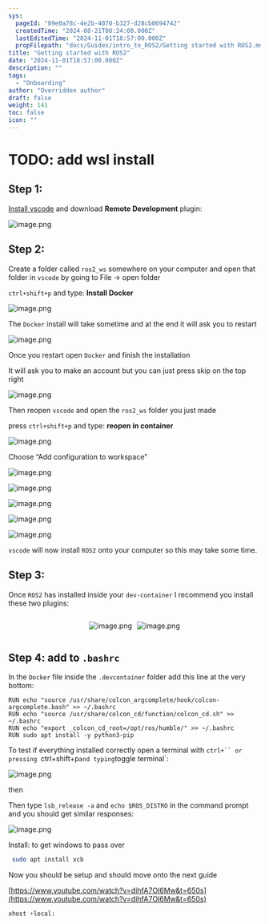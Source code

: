 ```yaml
---
sys:
  pageId: "89e0a78c-4e2b-4070-b327-d28cb0694742"
  createdTime: "2024-08-21T00:24:00.000Z"
  lastEditedTime: "2024-11-01T18:57:00.000Z"
  propFilepath: "docs/Guides/intro_to_ROS2/Getting started with ROS2.md"
title: "Getting started with ROS2"
date: "2024-11-01T18:57:00.000Z"
description: ""
tags:
  - "Onboarding"
author: "Overridden author"
draft: false
weight: 141
toc: false
icon: ""
---
```


# TODO: add wsl install

## Step 1:

[Install vscode](https://code.visualstudio.com/download) and download **Remote Development** plugin:

![image.png](https://prod-files-secure.s3.us-west-2.amazonaws.com/d518164a-d88e-44d1-a4ee-3adb3bd8bce0/efb52993-1881-4a40-b95e-6f020334f022/image.png?X-Amz-Algorithm=AWS4-HMAC-SHA256&X-Amz-Content-Sha256=UNSIGNED-PAYLOAD&X-Amz-Credential=ASIAZI2LB466Q7EMWKMH%2F20250321%2Fus-west-2%2Fs3%2Faws4_request&X-Amz-Date=20250321T100843Z&X-Amz-Expires=3600&X-Amz-Security-Token=IQoJb3JpZ2luX2VjEEkaCXVzLXdlc3QtMiJHMEUCIQDDDPeI35Zm49QgMMD1BrE2pxlRdgQFVF24%2FyiwR4JjDAIgZbSRWSXbp1ydUvWG7sImKXfEIrJGZYqRRGSJ9gEIC6gqiAQIov%2F%2F%2F%2F%2F%2F%2F%2F%2F%2FARAAGgw2Mzc0MjMxODM4MDUiDNqmX3F%2FdjSWvSO1QCrcA5e%2BpelovrXZgrw7tJr8BmSGX4W4n%2F%2FTmxukCMsE2FSbRjawslbpag6VmhX80ilL2y1xvVpYmLs%2F4NKsnfmsRfsHuDxsVjr%2B3%2B7NrkYWqthNg8%2BsvDQQdtwZxCXh7denrg2%2BUU2avBH3R%2F3zcBRemEvFBJm%2BVhepuOc%2FdLwWzJ%2F9cps%2BHwIM8M76eLRQgIEOIRagaUibl0WstP9GhKhOlQVfhmjGxkAl8VxqeMMbKQUczIkRjdoq3dYfbdWxCd0YTRGFgLsFaxR5qv6ahhhmlbnBb%2Br6MxRJ6RkxGErEiX6NoDvdvVHFh8Yzypd5z%2BDu2pnw%2FVLUeuM7rgFEzvcNfDNmzBkRfqc8fsWSzpCMuXjhGV2dGlxiHDWOdc8BRx4tepHPymlRcToUNYojtz%2BY1kUL1yhxPLZPIrl%2BaKY3yjq7sXoBt%2BvSmu9cMUSHpkHKnsPJ3LtjUzWzBxIy8%2FPN0PlCFQ%2BosCTvhLJpLugb3yyaLvCePxO0GrGGgQA3rhLDYdwNC9xphW9X2gTzXcYYkiPeNyNkO8LebATwyPMDgC%2F6WGbUi5QtrVMwtJJe4%2Bo90bHnq6TTOBPdVMmVJEzk6NCYSuj8d9sMWaQ9PbmhEIrzmUNRIVhcbpOD8eAaMO%2FY9L4GOqUBsM0dNUPIjbm9Jn%2BldC92OOdJWLunDOvBmmBAjvYXm3aACfVJCU5VYJbwggdf5zN051vxohW3hF55IPJ%2BYnxNaHuciOTSrHBCu7b1t1Cochaj7%2FXalj7Hk8V2TK3VGoVI6ZPhwyenES7vQgNKVnpHInmC947ycN5RvLITha4stJ6eccfbQYmBxM47bnyeQ59Eej%2BpJczQJMS8waxMn8LKADImPDlm&X-Amz-Signature=b1efb9416e538eb2a18d070ce6922f5ef6dd2f5b0a3e5182c12c20a8af8aee3a&X-Amz-SignedHeaders=host&x-id=GetObject)

## Step 2:

Create a folder called `ros2_ws` somewhere on your computer and open that folder in `vscode` by going to File → open folder 

`ctrl+shift+p` and type: **Install Docker**

![image.png](https://prod-files-secure.s3.us-west-2.amazonaws.com/d518164a-d88e-44d1-a4ee-3adb3bd8bce0/2269dc0e-1cd5-47ff-bceb-c04ad9b2eab0/image.png?X-Amz-Algorithm=AWS4-HMAC-SHA256&X-Amz-Content-Sha256=UNSIGNED-PAYLOAD&X-Amz-Credential=ASIAZI2LB466Q7EMWKMH%2F20250321%2Fus-west-2%2Fs3%2Faws4_request&X-Amz-Date=20250321T100844Z&X-Amz-Expires=3600&X-Amz-Security-Token=IQoJb3JpZ2luX2VjEEkaCXVzLXdlc3QtMiJHMEUCIQDDDPeI35Zm49QgMMD1BrE2pxlRdgQFVF24%2FyiwR4JjDAIgZbSRWSXbp1ydUvWG7sImKXfEIrJGZYqRRGSJ9gEIC6gqiAQIov%2F%2F%2F%2F%2F%2F%2F%2F%2F%2FARAAGgw2Mzc0MjMxODM4MDUiDNqmX3F%2FdjSWvSO1QCrcA5e%2BpelovrXZgrw7tJr8BmSGX4W4n%2F%2FTmxukCMsE2FSbRjawslbpag6VmhX80ilL2y1xvVpYmLs%2F4NKsnfmsRfsHuDxsVjr%2B3%2B7NrkYWqthNg8%2BsvDQQdtwZxCXh7denrg2%2BUU2avBH3R%2F3zcBRemEvFBJm%2BVhepuOc%2FdLwWzJ%2F9cps%2BHwIM8M76eLRQgIEOIRagaUibl0WstP9GhKhOlQVfhmjGxkAl8VxqeMMbKQUczIkRjdoq3dYfbdWxCd0YTRGFgLsFaxR5qv6ahhhmlbnBb%2Br6MxRJ6RkxGErEiX6NoDvdvVHFh8Yzypd5z%2BDu2pnw%2FVLUeuM7rgFEzvcNfDNmzBkRfqc8fsWSzpCMuXjhGV2dGlxiHDWOdc8BRx4tepHPymlRcToUNYojtz%2BY1kUL1yhxPLZPIrl%2BaKY3yjq7sXoBt%2BvSmu9cMUSHpkHKnsPJ3LtjUzWzBxIy8%2FPN0PlCFQ%2BosCTvhLJpLugb3yyaLvCePxO0GrGGgQA3rhLDYdwNC9xphW9X2gTzXcYYkiPeNyNkO8LebATwyPMDgC%2F6WGbUi5QtrVMwtJJe4%2Bo90bHnq6TTOBPdVMmVJEzk6NCYSuj8d9sMWaQ9PbmhEIrzmUNRIVhcbpOD8eAaMO%2FY9L4GOqUBsM0dNUPIjbm9Jn%2BldC92OOdJWLunDOvBmmBAjvYXm3aACfVJCU5VYJbwggdf5zN051vxohW3hF55IPJ%2BYnxNaHuciOTSrHBCu7b1t1Cochaj7%2FXalj7Hk8V2TK3VGoVI6ZPhwyenES7vQgNKVnpHInmC947ycN5RvLITha4stJ6eccfbQYmBxM47bnyeQ59Eej%2BpJczQJMS8waxMn8LKADImPDlm&X-Amz-Signature=c224f2592bc5a18db132b1e008fa01a036f8bca510428f994c749cc8c9d9f23e&X-Amz-SignedHeaders=host&x-id=GetObject)

The `Docker` install will take sometime and at the end it will ask you to restart

![image.png](https://prod-files-secure.s3.us-west-2.amazonaws.com/d518164a-d88e-44d1-a4ee-3adb3bd8bce0/ed233f78-be33-4b1f-b89c-9c346c0e961e/image.png?X-Amz-Algorithm=AWS4-HMAC-SHA256&X-Amz-Content-Sha256=UNSIGNED-PAYLOAD&X-Amz-Credential=ASIAZI2LB466Q7EMWKMH%2F20250321%2Fus-west-2%2Fs3%2Faws4_request&X-Amz-Date=20250321T100844Z&X-Amz-Expires=3600&X-Amz-Security-Token=IQoJb3JpZ2luX2VjEEkaCXVzLXdlc3QtMiJHMEUCIQDDDPeI35Zm49QgMMD1BrE2pxlRdgQFVF24%2FyiwR4JjDAIgZbSRWSXbp1ydUvWG7sImKXfEIrJGZYqRRGSJ9gEIC6gqiAQIov%2F%2F%2F%2F%2F%2F%2F%2F%2F%2FARAAGgw2Mzc0MjMxODM4MDUiDNqmX3F%2FdjSWvSO1QCrcA5e%2BpelovrXZgrw7tJr8BmSGX4W4n%2F%2FTmxukCMsE2FSbRjawslbpag6VmhX80ilL2y1xvVpYmLs%2F4NKsnfmsRfsHuDxsVjr%2B3%2B7NrkYWqthNg8%2BsvDQQdtwZxCXh7denrg2%2BUU2avBH3R%2F3zcBRemEvFBJm%2BVhepuOc%2FdLwWzJ%2F9cps%2BHwIM8M76eLRQgIEOIRagaUibl0WstP9GhKhOlQVfhmjGxkAl8VxqeMMbKQUczIkRjdoq3dYfbdWxCd0YTRGFgLsFaxR5qv6ahhhmlbnBb%2Br6MxRJ6RkxGErEiX6NoDvdvVHFh8Yzypd5z%2BDu2pnw%2FVLUeuM7rgFEzvcNfDNmzBkRfqc8fsWSzpCMuXjhGV2dGlxiHDWOdc8BRx4tepHPymlRcToUNYojtz%2BY1kUL1yhxPLZPIrl%2BaKY3yjq7sXoBt%2BvSmu9cMUSHpkHKnsPJ3LtjUzWzBxIy8%2FPN0PlCFQ%2BosCTvhLJpLugb3yyaLvCePxO0GrGGgQA3rhLDYdwNC9xphW9X2gTzXcYYkiPeNyNkO8LebATwyPMDgC%2F6WGbUi5QtrVMwtJJe4%2Bo90bHnq6TTOBPdVMmVJEzk6NCYSuj8d9sMWaQ9PbmhEIrzmUNRIVhcbpOD8eAaMO%2FY9L4GOqUBsM0dNUPIjbm9Jn%2BldC92OOdJWLunDOvBmmBAjvYXm3aACfVJCU5VYJbwggdf5zN051vxohW3hF55IPJ%2BYnxNaHuciOTSrHBCu7b1t1Cochaj7%2FXalj7Hk8V2TK3VGoVI6ZPhwyenES7vQgNKVnpHInmC947ycN5RvLITha4stJ6eccfbQYmBxM47bnyeQ59Eej%2BpJczQJMS8waxMn8LKADImPDlm&X-Amz-Signature=7635c6968ac272ee84e807916b874f6a3be640dfedda285b42ccbda97df5440c&X-Amz-SignedHeaders=host&x-id=GetObject)

Once you restart open `Docker` and finish the installation

It will ask you to make an account but you can just press skip on the top right

![image.png](https://prod-files-secure.s3.us-west-2.amazonaws.com/d518164a-d88e-44d1-a4ee-3adb3bd8bce0/21010ad9-1659-4fd9-9f59-9932a09b2a3d/image.png?X-Amz-Algorithm=AWS4-HMAC-SHA256&X-Amz-Content-Sha256=UNSIGNED-PAYLOAD&X-Amz-Credential=ASIAZI2LB466Q7EMWKMH%2F20250321%2Fus-west-2%2Fs3%2Faws4_request&X-Amz-Date=20250321T100844Z&X-Amz-Expires=3600&X-Amz-Security-Token=IQoJb3JpZ2luX2VjEEkaCXVzLXdlc3QtMiJHMEUCIQDDDPeI35Zm49QgMMD1BrE2pxlRdgQFVF24%2FyiwR4JjDAIgZbSRWSXbp1ydUvWG7sImKXfEIrJGZYqRRGSJ9gEIC6gqiAQIov%2F%2F%2F%2F%2F%2F%2F%2F%2F%2FARAAGgw2Mzc0MjMxODM4MDUiDNqmX3F%2FdjSWvSO1QCrcA5e%2BpelovrXZgrw7tJr8BmSGX4W4n%2F%2FTmxukCMsE2FSbRjawslbpag6VmhX80ilL2y1xvVpYmLs%2F4NKsnfmsRfsHuDxsVjr%2B3%2B7NrkYWqthNg8%2BsvDQQdtwZxCXh7denrg2%2BUU2avBH3R%2F3zcBRemEvFBJm%2BVhepuOc%2FdLwWzJ%2F9cps%2BHwIM8M76eLRQgIEOIRagaUibl0WstP9GhKhOlQVfhmjGxkAl8VxqeMMbKQUczIkRjdoq3dYfbdWxCd0YTRGFgLsFaxR5qv6ahhhmlbnBb%2Br6MxRJ6RkxGErEiX6NoDvdvVHFh8Yzypd5z%2BDu2pnw%2FVLUeuM7rgFEzvcNfDNmzBkRfqc8fsWSzpCMuXjhGV2dGlxiHDWOdc8BRx4tepHPymlRcToUNYojtz%2BY1kUL1yhxPLZPIrl%2BaKY3yjq7sXoBt%2BvSmu9cMUSHpkHKnsPJ3LtjUzWzBxIy8%2FPN0PlCFQ%2BosCTvhLJpLugb3yyaLvCePxO0GrGGgQA3rhLDYdwNC9xphW9X2gTzXcYYkiPeNyNkO8LebATwyPMDgC%2F6WGbUi5QtrVMwtJJe4%2Bo90bHnq6TTOBPdVMmVJEzk6NCYSuj8d9sMWaQ9PbmhEIrzmUNRIVhcbpOD8eAaMO%2FY9L4GOqUBsM0dNUPIjbm9Jn%2BldC92OOdJWLunDOvBmmBAjvYXm3aACfVJCU5VYJbwggdf5zN051vxohW3hF55IPJ%2BYnxNaHuciOTSrHBCu7b1t1Cochaj7%2FXalj7Hk8V2TK3VGoVI6ZPhwyenES7vQgNKVnpHInmC947ycN5RvLITha4stJ6eccfbQYmBxM47bnyeQ59Eej%2BpJczQJMS8waxMn8LKADImPDlm&X-Amz-Signature=ef8b1f1090253f7185522a8bb37fc1e76d796baf9ba79f62dedb869e3b0c3001&X-Amz-SignedHeaders=host&x-id=GetObject)

Then reopen `vscode` and open the `ros2_ws` folder you just made

press `ctrl+shift+p` and type: **reopen in container**

![image.png](https://prod-files-secure.s3.us-west-2.amazonaws.com/d518164a-d88e-44d1-a4ee-3adb3bd8bce0/4e93b8c2-41ad-488c-8095-c74205196118/image.png?X-Amz-Algorithm=AWS4-HMAC-SHA256&X-Amz-Content-Sha256=UNSIGNED-PAYLOAD&X-Amz-Credential=ASIAZI2LB466Q7EMWKMH%2F20250321%2Fus-west-2%2Fs3%2Faws4_request&X-Amz-Date=20250321T100844Z&X-Amz-Expires=3600&X-Amz-Security-Token=IQoJb3JpZ2luX2VjEEkaCXVzLXdlc3QtMiJHMEUCIQDDDPeI35Zm49QgMMD1BrE2pxlRdgQFVF24%2FyiwR4JjDAIgZbSRWSXbp1ydUvWG7sImKXfEIrJGZYqRRGSJ9gEIC6gqiAQIov%2F%2F%2F%2F%2F%2F%2F%2F%2F%2FARAAGgw2Mzc0MjMxODM4MDUiDNqmX3F%2FdjSWvSO1QCrcA5e%2BpelovrXZgrw7tJr8BmSGX4W4n%2F%2FTmxukCMsE2FSbRjawslbpag6VmhX80ilL2y1xvVpYmLs%2F4NKsnfmsRfsHuDxsVjr%2B3%2B7NrkYWqthNg8%2BsvDQQdtwZxCXh7denrg2%2BUU2avBH3R%2F3zcBRemEvFBJm%2BVhepuOc%2FdLwWzJ%2F9cps%2BHwIM8M76eLRQgIEOIRagaUibl0WstP9GhKhOlQVfhmjGxkAl8VxqeMMbKQUczIkRjdoq3dYfbdWxCd0YTRGFgLsFaxR5qv6ahhhmlbnBb%2Br6MxRJ6RkxGErEiX6NoDvdvVHFh8Yzypd5z%2BDu2pnw%2FVLUeuM7rgFEzvcNfDNmzBkRfqc8fsWSzpCMuXjhGV2dGlxiHDWOdc8BRx4tepHPymlRcToUNYojtz%2BY1kUL1yhxPLZPIrl%2BaKY3yjq7sXoBt%2BvSmu9cMUSHpkHKnsPJ3LtjUzWzBxIy8%2FPN0PlCFQ%2BosCTvhLJpLugb3yyaLvCePxO0GrGGgQA3rhLDYdwNC9xphW9X2gTzXcYYkiPeNyNkO8LebATwyPMDgC%2F6WGbUi5QtrVMwtJJe4%2Bo90bHnq6TTOBPdVMmVJEzk6NCYSuj8d9sMWaQ9PbmhEIrzmUNRIVhcbpOD8eAaMO%2FY9L4GOqUBsM0dNUPIjbm9Jn%2BldC92OOdJWLunDOvBmmBAjvYXm3aACfVJCU5VYJbwggdf5zN051vxohW3hF55IPJ%2BYnxNaHuciOTSrHBCu7b1t1Cochaj7%2FXalj7Hk8V2TK3VGoVI6ZPhwyenES7vQgNKVnpHInmC947ycN5RvLITha4stJ6eccfbQYmBxM47bnyeQ59Eej%2BpJczQJMS8waxMn8LKADImPDlm&X-Amz-Signature=d9a1d7be90f5f4b4ec67e9f172ae86d1d4d93583d0995aabaf285f8b70d89360&X-Amz-SignedHeaders=host&x-id=GetObject)

Choose “Add configuration to workspace”

![image.png](https://prod-files-secure.s3.us-west-2.amazonaws.com/d518164a-d88e-44d1-a4ee-3adb3bd8bce0/9560b282-5060-4989-ba37-97e7b2c22476/image.png?X-Amz-Algorithm=AWS4-HMAC-SHA256&X-Amz-Content-Sha256=UNSIGNED-PAYLOAD&X-Amz-Credential=ASIAZI2LB466Q7EMWKMH%2F20250321%2Fus-west-2%2Fs3%2Faws4_request&X-Amz-Date=20250321T100844Z&X-Amz-Expires=3600&X-Amz-Security-Token=IQoJb3JpZ2luX2VjEEkaCXVzLXdlc3QtMiJHMEUCIQDDDPeI35Zm49QgMMD1BrE2pxlRdgQFVF24%2FyiwR4JjDAIgZbSRWSXbp1ydUvWG7sImKXfEIrJGZYqRRGSJ9gEIC6gqiAQIov%2F%2F%2F%2F%2F%2F%2F%2F%2F%2FARAAGgw2Mzc0MjMxODM4MDUiDNqmX3F%2FdjSWvSO1QCrcA5e%2BpelovrXZgrw7tJr8BmSGX4W4n%2F%2FTmxukCMsE2FSbRjawslbpag6VmhX80ilL2y1xvVpYmLs%2F4NKsnfmsRfsHuDxsVjr%2B3%2B7NrkYWqthNg8%2BsvDQQdtwZxCXh7denrg2%2BUU2avBH3R%2F3zcBRemEvFBJm%2BVhepuOc%2FdLwWzJ%2F9cps%2BHwIM8M76eLRQgIEOIRagaUibl0WstP9GhKhOlQVfhmjGxkAl8VxqeMMbKQUczIkRjdoq3dYfbdWxCd0YTRGFgLsFaxR5qv6ahhhmlbnBb%2Br6MxRJ6RkxGErEiX6NoDvdvVHFh8Yzypd5z%2BDu2pnw%2FVLUeuM7rgFEzvcNfDNmzBkRfqc8fsWSzpCMuXjhGV2dGlxiHDWOdc8BRx4tepHPymlRcToUNYojtz%2BY1kUL1yhxPLZPIrl%2BaKY3yjq7sXoBt%2BvSmu9cMUSHpkHKnsPJ3LtjUzWzBxIy8%2FPN0PlCFQ%2BosCTvhLJpLugb3yyaLvCePxO0GrGGgQA3rhLDYdwNC9xphW9X2gTzXcYYkiPeNyNkO8LebATwyPMDgC%2F6WGbUi5QtrVMwtJJe4%2Bo90bHnq6TTOBPdVMmVJEzk6NCYSuj8d9sMWaQ9PbmhEIrzmUNRIVhcbpOD8eAaMO%2FY9L4GOqUBsM0dNUPIjbm9Jn%2BldC92OOdJWLunDOvBmmBAjvYXm3aACfVJCU5VYJbwggdf5zN051vxohW3hF55IPJ%2BYnxNaHuciOTSrHBCu7b1t1Cochaj7%2FXalj7Hk8V2TK3VGoVI6ZPhwyenES7vQgNKVnpHInmC947ycN5RvLITha4stJ6eccfbQYmBxM47bnyeQ59Eej%2BpJczQJMS8waxMn8LKADImPDlm&X-Amz-Signature=114396f42fa74aaa2b638e61ba111f1baa5036e8dca85d22b333ab19f7f20fb9&X-Amz-SignedHeaders=host&x-id=GetObject)

![image.png](https://prod-files-secure.s3.us-west-2.amazonaws.com/d518164a-d88e-44d1-a4ee-3adb3bd8bce0/2ee63f81-886b-48e8-a553-dc6e5eac99e4/image.png?X-Amz-Algorithm=AWS4-HMAC-SHA256&X-Amz-Content-Sha256=UNSIGNED-PAYLOAD&X-Amz-Credential=ASIAZI2LB466Q7EMWKMH%2F20250321%2Fus-west-2%2Fs3%2Faws4_request&X-Amz-Date=20250321T100843Z&X-Amz-Expires=3600&X-Amz-Security-Token=IQoJb3JpZ2luX2VjEEkaCXVzLXdlc3QtMiJHMEUCIQDDDPeI35Zm49QgMMD1BrE2pxlRdgQFVF24%2FyiwR4JjDAIgZbSRWSXbp1ydUvWG7sImKXfEIrJGZYqRRGSJ9gEIC6gqiAQIov%2F%2F%2F%2F%2F%2F%2F%2F%2F%2FARAAGgw2Mzc0MjMxODM4MDUiDNqmX3F%2FdjSWvSO1QCrcA5e%2BpelovrXZgrw7tJr8BmSGX4W4n%2F%2FTmxukCMsE2FSbRjawslbpag6VmhX80ilL2y1xvVpYmLs%2F4NKsnfmsRfsHuDxsVjr%2B3%2B7NrkYWqthNg8%2BsvDQQdtwZxCXh7denrg2%2BUU2avBH3R%2F3zcBRemEvFBJm%2BVhepuOc%2FdLwWzJ%2F9cps%2BHwIM8M76eLRQgIEOIRagaUibl0WstP9GhKhOlQVfhmjGxkAl8VxqeMMbKQUczIkRjdoq3dYfbdWxCd0YTRGFgLsFaxR5qv6ahhhmlbnBb%2Br6MxRJ6RkxGErEiX6NoDvdvVHFh8Yzypd5z%2BDu2pnw%2FVLUeuM7rgFEzvcNfDNmzBkRfqc8fsWSzpCMuXjhGV2dGlxiHDWOdc8BRx4tepHPymlRcToUNYojtz%2BY1kUL1yhxPLZPIrl%2BaKY3yjq7sXoBt%2BvSmu9cMUSHpkHKnsPJ3LtjUzWzBxIy8%2FPN0PlCFQ%2BosCTvhLJpLugb3yyaLvCePxO0GrGGgQA3rhLDYdwNC9xphW9X2gTzXcYYkiPeNyNkO8LebATwyPMDgC%2F6WGbUi5QtrVMwtJJe4%2Bo90bHnq6TTOBPdVMmVJEzk6NCYSuj8d9sMWaQ9PbmhEIrzmUNRIVhcbpOD8eAaMO%2FY9L4GOqUBsM0dNUPIjbm9Jn%2BldC92OOdJWLunDOvBmmBAjvYXm3aACfVJCU5VYJbwggdf5zN051vxohW3hF55IPJ%2BYnxNaHuciOTSrHBCu7b1t1Cochaj7%2FXalj7Hk8V2TK3VGoVI6ZPhwyenES7vQgNKVnpHInmC947ycN5RvLITha4stJ6eccfbQYmBxM47bnyeQ59Eej%2BpJczQJMS8waxMn8LKADImPDlm&X-Amz-Signature=606f4674c28cf6ef27a4542435b2bf6070898d15352b979fa36c4001aebd9574&X-Amz-SignedHeaders=host&x-id=GetObject)

![image.png](https://prod-files-secure.s3.us-west-2.amazonaws.com/d518164a-d88e-44d1-a4ee-3adb3bd8bce0/ae1580b2-b048-407e-aed9-b584224a7a04/image.png?X-Amz-Algorithm=AWS4-HMAC-SHA256&X-Amz-Content-Sha256=UNSIGNED-PAYLOAD&X-Amz-Credential=ASIAZI2LB466Q7EMWKMH%2F20250321%2Fus-west-2%2Fs3%2Faws4_request&X-Amz-Date=20250321T100844Z&X-Amz-Expires=3600&X-Amz-Security-Token=IQoJb3JpZ2luX2VjEEkaCXVzLXdlc3QtMiJHMEUCIQDDDPeI35Zm49QgMMD1BrE2pxlRdgQFVF24%2FyiwR4JjDAIgZbSRWSXbp1ydUvWG7sImKXfEIrJGZYqRRGSJ9gEIC6gqiAQIov%2F%2F%2F%2F%2F%2F%2F%2F%2F%2FARAAGgw2Mzc0MjMxODM4MDUiDNqmX3F%2FdjSWvSO1QCrcA5e%2BpelovrXZgrw7tJr8BmSGX4W4n%2F%2FTmxukCMsE2FSbRjawslbpag6VmhX80ilL2y1xvVpYmLs%2F4NKsnfmsRfsHuDxsVjr%2B3%2B7NrkYWqthNg8%2BsvDQQdtwZxCXh7denrg2%2BUU2avBH3R%2F3zcBRemEvFBJm%2BVhepuOc%2FdLwWzJ%2F9cps%2BHwIM8M76eLRQgIEOIRagaUibl0WstP9GhKhOlQVfhmjGxkAl8VxqeMMbKQUczIkRjdoq3dYfbdWxCd0YTRGFgLsFaxR5qv6ahhhmlbnBb%2Br6MxRJ6RkxGErEiX6NoDvdvVHFh8Yzypd5z%2BDu2pnw%2FVLUeuM7rgFEzvcNfDNmzBkRfqc8fsWSzpCMuXjhGV2dGlxiHDWOdc8BRx4tepHPymlRcToUNYojtz%2BY1kUL1yhxPLZPIrl%2BaKY3yjq7sXoBt%2BvSmu9cMUSHpkHKnsPJ3LtjUzWzBxIy8%2FPN0PlCFQ%2BosCTvhLJpLugb3yyaLvCePxO0GrGGgQA3rhLDYdwNC9xphW9X2gTzXcYYkiPeNyNkO8LebATwyPMDgC%2F6WGbUi5QtrVMwtJJe4%2Bo90bHnq6TTOBPdVMmVJEzk6NCYSuj8d9sMWaQ9PbmhEIrzmUNRIVhcbpOD8eAaMO%2FY9L4GOqUBsM0dNUPIjbm9Jn%2BldC92OOdJWLunDOvBmmBAjvYXm3aACfVJCU5VYJbwggdf5zN051vxohW3hF55IPJ%2BYnxNaHuciOTSrHBCu7b1t1Cochaj7%2FXalj7Hk8V2TK3VGoVI6ZPhwyenES7vQgNKVnpHInmC947ycN5RvLITha4stJ6eccfbQYmBxM47bnyeQ59Eej%2BpJczQJMS8waxMn8LKADImPDlm&X-Amz-Signature=61034e9f4153e3afc0a618f5138f7d5dc1d5c3455f60c1a91de56ebc924b3188&X-Amz-SignedHeaders=host&x-id=GetObject)

![image.png](https://prod-files-secure.s3.us-west-2.amazonaws.com/d518164a-d88e-44d1-a4ee-3adb3bd8bce0/53255b28-f75e-430f-b9e3-c0ac8577e42b/image.png?X-Amz-Algorithm=AWS4-HMAC-SHA256&X-Amz-Content-Sha256=UNSIGNED-PAYLOAD&X-Amz-Credential=ASIAZI2LB466Q7EMWKMH%2F20250321%2Fus-west-2%2Fs3%2Faws4_request&X-Amz-Date=20250321T100844Z&X-Amz-Expires=3600&X-Amz-Security-Token=IQoJb3JpZ2luX2VjEEkaCXVzLXdlc3QtMiJHMEUCIQDDDPeI35Zm49QgMMD1BrE2pxlRdgQFVF24%2FyiwR4JjDAIgZbSRWSXbp1ydUvWG7sImKXfEIrJGZYqRRGSJ9gEIC6gqiAQIov%2F%2F%2F%2F%2F%2F%2F%2F%2F%2FARAAGgw2Mzc0MjMxODM4MDUiDNqmX3F%2FdjSWvSO1QCrcA5e%2BpelovrXZgrw7tJr8BmSGX4W4n%2F%2FTmxukCMsE2FSbRjawslbpag6VmhX80ilL2y1xvVpYmLs%2F4NKsnfmsRfsHuDxsVjr%2B3%2B7NrkYWqthNg8%2BsvDQQdtwZxCXh7denrg2%2BUU2avBH3R%2F3zcBRemEvFBJm%2BVhepuOc%2FdLwWzJ%2F9cps%2BHwIM8M76eLRQgIEOIRagaUibl0WstP9GhKhOlQVfhmjGxkAl8VxqeMMbKQUczIkRjdoq3dYfbdWxCd0YTRGFgLsFaxR5qv6ahhhmlbnBb%2Br6MxRJ6RkxGErEiX6NoDvdvVHFh8Yzypd5z%2BDu2pnw%2FVLUeuM7rgFEzvcNfDNmzBkRfqc8fsWSzpCMuXjhGV2dGlxiHDWOdc8BRx4tepHPymlRcToUNYojtz%2BY1kUL1yhxPLZPIrl%2BaKY3yjq7sXoBt%2BvSmu9cMUSHpkHKnsPJ3LtjUzWzBxIy8%2FPN0PlCFQ%2BosCTvhLJpLugb3yyaLvCePxO0GrGGgQA3rhLDYdwNC9xphW9X2gTzXcYYkiPeNyNkO8LebATwyPMDgC%2F6WGbUi5QtrVMwtJJe4%2Bo90bHnq6TTOBPdVMmVJEzk6NCYSuj8d9sMWaQ9PbmhEIrzmUNRIVhcbpOD8eAaMO%2FY9L4GOqUBsM0dNUPIjbm9Jn%2BldC92OOdJWLunDOvBmmBAjvYXm3aACfVJCU5VYJbwggdf5zN051vxohW3hF55IPJ%2BYnxNaHuciOTSrHBCu7b1t1Cochaj7%2FXalj7Hk8V2TK3VGoVI6ZPhwyenES7vQgNKVnpHInmC947ycN5RvLITha4stJ6eccfbQYmBxM47bnyeQ59Eej%2BpJczQJMS8waxMn8LKADImPDlm&X-Amz-Signature=653d2d1e041b8be29e316c78cd3ddc17785430b3ced58b5a0f969d2024c8e708&X-Amz-SignedHeaders=host&x-id=GetObject)

![image.png](https://prod-files-secure.s3.us-west-2.amazonaws.com/d518164a-d88e-44d1-a4ee-3adb3bd8bce0/7c562767-5af9-4ffb-97d1-327bcdf4ee00/image.png?X-Amz-Algorithm=AWS4-HMAC-SHA256&X-Amz-Content-Sha256=UNSIGNED-PAYLOAD&X-Amz-Credential=ASIAZI2LB466Q7EMWKMH%2F20250321%2Fus-west-2%2Fs3%2Faws4_request&X-Amz-Date=20250321T100844Z&X-Amz-Expires=3600&X-Amz-Security-Token=IQoJb3JpZ2luX2VjEEkaCXVzLXdlc3QtMiJHMEUCIQDDDPeI35Zm49QgMMD1BrE2pxlRdgQFVF24%2FyiwR4JjDAIgZbSRWSXbp1ydUvWG7sImKXfEIrJGZYqRRGSJ9gEIC6gqiAQIov%2F%2F%2F%2F%2F%2F%2F%2F%2F%2FARAAGgw2Mzc0MjMxODM4MDUiDNqmX3F%2FdjSWvSO1QCrcA5e%2BpelovrXZgrw7tJr8BmSGX4W4n%2F%2FTmxukCMsE2FSbRjawslbpag6VmhX80ilL2y1xvVpYmLs%2F4NKsnfmsRfsHuDxsVjr%2B3%2B7NrkYWqthNg8%2BsvDQQdtwZxCXh7denrg2%2BUU2avBH3R%2F3zcBRemEvFBJm%2BVhepuOc%2FdLwWzJ%2F9cps%2BHwIM8M76eLRQgIEOIRagaUibl0WstP9GhKhOlQVfhmjGxkAl8VxqeMMbKQUczIkRjdoq3dYfbdWxCd0YTRGFgLsFaxR5qv6ahhhmlbnBb%2Br6MxRJ6RkxGErEiX6NoDvdvVHFh8Yzypd5z%2BDu2pnw%2FVLUeuM7rgFEzvcNfDNmzBkRfqc8fsWSzpCMuXjhGV2dGlxiHDWOdc8BRx4tepHPymlRcToUNYojtz%2BY1kUL1yhxPLZPIrl%2BaKY3yjq7sXoBt%2BvSmu9cMUSHpkHKnsPJ3LtjUzWzBxIy8%2FPN0PlCFQ%2BosCTvhLJpLugb3yyaLvCePxO0GrGGgQA3rhLDYdwNC9xphW9X2gTzXcYYkiPeNyNkO8LebATwyPMDgC%2F6WGbUi5QtrVMwtJJe4%2Bo90bHnq6TTOBPdVMmVJEzk6NCYSuj8d9sMWaQ9PbmhEIrzmUNRIVhcbpOD8eAaMO%2FY9L4GOqUBsM0dNUPIjbm9Jn%2BldC92OOdJWLunDOvBmmBAjvYXm3aACfVJCU5VYJbwggdf5zN051vxohW3hF55IPJ%2BYnxNaHuciOTSrHBCu7b1t1Cochaj7%2FXalj7Hk8V2TK3VGoVI6ZPhwyenES7vQgNKVnpHInmC947ycN5RvLITha4stJ6eccfbQYmBxM47bnyeQ59Eej%2BpJczQJMS8waxMn8LKADImPDlm&X-Amz-Signature=de67f696b07b999b375bf578dd15e69ffbdddc61ad7723e09de1e2d39ac761c9&X-Amz-SignedHeaders=host&x-id=GetObject)

`vscode` will now install `ROS2` onto your computer so this may take some time.

## Step 3:

Once `ROS2` has installed inside your `dev-container` I recommend you install these two plugins:

<div style="display: flex;flex-direction: row; column-gap:10px; max-width: 630px;justify-content: center;">
<div>

![image.png](https://prod-files-secure.s3.us-west-2.amazonaws.com/d518164a-d88e-44d1-a4ee-3adb3bd8bce0/3fc3d550-5a54-4ba1-ba6b-faa01cdb7369/image.png?X-Amz-Algorithm=AWS4-HMAC-SHA256&X-Amz-Content-Sha256=UNSIGNED-PAYLOAD&X-Amz-Credential=ASIAZI2LB466WOQX2SHB%2F20250321%2Fus-west-2%2Fs3%2Faws4_request&X-Amz-Date=20250321T100849Z&X-Amz-Expires=3600&X-Amz-Security-Token=IQoJb3JpZ2luX2VjEEkaCXVzLXdlc3QtMiJHMEUCIQCpyGHKb6lB7AOagkxkXXBPO%2BeouL37YtWvOjdhbd6dQAIgCiIveUJl%2B4dS6Z79JbAPQcTnS3acNtau0wMxqwPwttsqiAQIov%2F%2F%2F%2F%2F%2F%2F%2F%2F%2FARAAGgw2Mzc0MjMxODM4MDUiDLg2b93dSMxPaDgYbSrcA6PF8itqnXdKzgpGwYnaEjOnbJXQ97dFqQkUOtp8ZsYGcO5%2FwIyG9EbuMCQTtDq1Jn4J%2BHJehQn%2BJDIxPrlWJKfPjDwhVDJaCnMJ3n6SzMRE2RfY8AL7%2FFzNFhnMKKKcQ1xRCDYQpqLPc2Xb7vm%2BuPNuQyGujXRiJkBXAz2gtybIVeOSlKdl39ImBIaQa89WULjqjqxROlEYpXItni%2B2uT8ITHOygbpo%2FzPwP7lrbhqCPnAoqfHiKRlQN4j3RyQiDy0pb2QuSebaETcsmnZmf5Q4NK%2FxDiIJgS%2BjNCnk9oSUDnBhuofMYRnBLJT0ZKl%2BaxuVDLf0Z%2F%2FtjflwULAalyWruZ%2FfnAKHmn4wbhOd8hlZZcV7hw7ScMG9LK9HioTEQMZk40iZ2MsykaeKT6UjiEZm%2F1gp2pi4EIk5qh1keb0u18KNeCBtLmf%2Bl3TmJIISjG9dd3XgP3ECjfUGnVUBw3Aj3oT%2BbkLylNC3GYcSLe17BlHSz%2F%2FufEqnfTy5gbZe6ih6zimxH2qsx48nTE%2FPGM6uvzyhFEMEA1sVelmHWHhwFXEGyMrd59Lnbk%2FPS2stKIJ2rvpwf7Dap%2B4z3koiRCU4M0%2FbrqiLpNN3c6XERIBNPqnk3C08HLB1yTGqMIjY9L4GOqUBV0qDn%2F43STOlKPsm5F%2FzAgJn0q%2BUAmeTnEeStS08hwXzR6vzqU0UqCc2X8UlA5tsytzMoPGhSn36%2FZq5ZTPDN0Qq0bVMcB64zqpABdOFxycEiwauJoJqMihdH7JcGWOo93WHEQ1iCiwTNJZijLxl6qYLhVrJy80FND49tyYnTEKYKRkBwHlTNY%2B2wvOnH6XtXFRrPbF6Zc6CeRmGK8ZDH35rvSWp&X-Amz-Signature=48794a8840cba17b83c2e0fc41801afb5288be7e7a2ad6278bf624cc0557217d&X-Amz-SignedHeaders=host&x-id=GetObject)

</div>
<div>

![image.png](https://prod-files-secure.s3.us-west-2.amazonaws.com/d518164a-d88e-44d1-a4ee-3adb3bd8bce0/d994cc66-13c2-4093-a5a3-f84cf4601a82/image.png?X-Amz-Algorithm=AWS4-HMAC-SHA256&X-Amz-Content-Sha256=UNSIGNED-PAYLOAD&X-Amz-Credential=ASIAZI2LB4662N3X4C2D%2F20250321%2Fus-west-2%2Fs3%2Faws4_request&X-Amz-Date=20250321T100849Z&X-Amz-Expires=3600&X-Amz-Security-Token=IQoJb3JpZ2luX2VjEEkaCXVzLXdlc3QtMiJHMEUCIQDnmOyyLCPF7R69hjzxPISqennVWs1nSJrXTaccCz20KAIgV9H0B%2Ftvy06xot%2BEwn0pUSd6PG0Im3z1%2BtBMYu4z7L0qiAQIov%2F%2F%2F%2F%2F%2F%2F%2F%2F%2FARAAGgw2Mzc0MjMxODM4MDUiDMpCVS3dD26PRZVPbCrcA7Oasldk6U%2B%2BBfyWjtsWC65Sz7zIJxxEfCYfdBqXESo5qW8bt7q49ss5KjQKCWqqlaNBT%2BX8RjnPNGc48LkvjZgiXlhFbG3cn%2BIjEZtysOjzVRafzhurT6bF2kTsyarYj4zFKbEwV4oQQsiA3DIjQFJZyuLHlOUPt0WmYFrxg7QtzgPYsc1TqrxM%2FcSimF%2B%2FQHtJhnnghsJQpHEe8wHcJQCMd7d7mrIMKIzxDaBvvk0lnlYsx7zGS85KhNz3%2F2biuAGrt0QvWAR5mBUUY%2BuPPecQpJo6ch6Xs2Js0ZOUhr3fpCc1iPlJ%2Bgjbgep8MSsgltn88h7%2F1mO1yFJi9ndNwj5Q547NCOj9SoMnHNV2FaYg3T18Ov2dYFjpGk8JHUrKVgTc%2BPg5HR9CoKLo2uHn76DomjtF%2BaVac0HL5fC7gZ1V26wY4GCF9Cld25MwwQq%2Fc8IFMO5tHYnWJZ87XhiRcJyUe6Mjq%2FUqUzayQgWnSmB1mjtaeT903aEuasWpakQcPXyr2AdweAJKdejrviRRzv%2BT19cse7hmjIf545gsh3VU%2B26Ha%2B4n2F9BhcMLuuuznF16zn5GYXt5Ai1w%2FoaF1ch%2FhhkoDmXzFovNuRuix%2Fzl9XNnptqqQlth4qFBMJPY9L4GOqUB%2BzjuhN5AaA8G2oRTSj7Rq5b4rOl%2BlaO6zX1WrGG55zA7ItcO9MFLOvxrIBWN5p6WKt8DVFvpijjrzNNMCS6mlVyTnMfH4219Y4DEjITWRMF0k1W8Z6V1SOrK%2FB%2BNeVnV5i7XOvq8H0xN3uwnu1B%2BSa%2FzA5Dia9uU3R2FLTPfSF6bTywLRTheMvobVfXZHwlCzX7%2F9N2t7sGtEpHKeL1q7j4hW9pp&X-Amz-Signature=812cf0b5065bdfbc918c14e56b50a429586fcde1001a3fca4a384bf0a716181f&X-Amz-SignedHeaders=host&x-id=GetObject)

</div>
</div>

## Step 4: add to `.bashrc`

In the `Docker` file inside the `.devcontainer` folder add this line at the very bottom: 

```docker
RUN echo "source /usr/share/colcon_argcomplete/hook/colcon-argcomplete.bash" >> ~/.bashrc
RUN echo "source /usr/share/colcon_cd/function/colcon_cd.sh" >> ~/.bashrc
RUN echo "export _colcon_cd_root=/opt/ros/humble/" >> ~/.bashrc
RUN sudo apt install -y python3-pip 
```

To test if everything installed correctly open a terminal with `ctrl+`` or pressing `ctrl+shift+p` and typing `toggle terminal`:

![image.png](https://prod-files-secure.s3.us-west-2.amazonaws.com/d518164a-d88e-44d1-a4ee-3adb3bd8bce0/6a4943d8-b04e-4c02-9a58-775f3384d1a5/image.png?X-Amz-Algorithm=AWS4-HMAC-SHA256&X-Amz-Content-Sha256=UNSIGNED-PAYLOAD&X-Amz-Credential=ASIAZI2LB466Q7EMWKMH%2F20250321%2Fus-west-2%2Fs3%2Faws4_request&X-Amz-Date=20250321T100844Z&X-Amz-Expires=3600&X-Amz-Security-Token=IQoJb3JpZ2luX2VjEEkaCXVzLXdlc3QtMiJHMEUCIQDDDPeI35Zm49QgMMD1BrE2pxlRdgQFVF24%2FyiwR4JjDAIgZbSRWSXbp1ydUvWG7sImKXfEIrJGZYqRRGSJ9gEIC6gqiAQIov%2F%2F%2F%2F%2F%2F%2F%2F%2F%2FARAAGgw2Mzc0MjMxODM4MDUiDNqmX3F%2FdjSWvSO1QCrcA5e%2BpelovrXZgrw7tJr8BmSGX4W4n%2F%2FTmxukCMsE2FSbRjawslbpag6VmhX80ilL2y1xvVpYmLs%2F4NKsnfmsRfsHuDxsVjr%2B3%2B7NrkYWqthNg8%2BsvDQQdtwZxCXh7denrg2%2BUU2avBH3R%2F3zcBRemEvFBJm%2BVhepuOc%2FdLwWzJ%2F9cps%2BHwIM8M76eLRQgIEOIRagaUibl0WstP9GhKhOlQVfhmjGxkAl8VxqeMMbKQUczIkRjdoq3dYfbdWxCd0YTRGFgLsFaxR5qv6ahhhmlbnBb%2Br6MxRJ6RkxGErEiX6NoDvdvVHFh8Yzypd5z%2BDu2pnw%2FVLUeuM7rgFEzvcNfDNmzBkRfqc8fsWSzpCMuXjhGV2dGlxiHDWOdc8BRx4tepHPymlRcToUNYojtz%2BY1kUL1yhxPLZPIrl%2BaKY3yjq7sXoBt%2BvSmu9cMUSHpkHKnsPJ3LtjUzWzBxIy8%2FPN0PlCFQ%2BosCTvhLJpLugb3yyaLvCePxO0GrGGgQA3rhLDYdwNC9xphW9X2gTzXcYYkiPeNyNkO8LebATwyPMDgC%2F6WGbUi5QtrVMwtJJe4%2Bo90bHnq6TTOBPdVMmVJEzk6NCYSuj8d9sMWaQ9PbmhEIrzmUNRIVhcbpOD8eAaMO%2FY9L4GOqUBsM0dNUPIjbm9Jn%2BldC92OOdJWLunDOvBmmBAjvYXm3aACfVJCU5VYJbwggdf5zN051vxohW3hF55IPJ%2BYnxNaHuciOTSrHBCu7b1t1Cochaj7%2FXalj7Hk8V2TK3VGoVI6ZPhwyenES7vQgNKVnpHInmC947ycN5RvLITha4stJ6eccfbQYmBxM47bnyeQ59Eej%2BpJczQJMS8waxMn8LKADImPDlm&X-Amz-Signature=35167d29857e8d1c970e3a799e43d4d6f08049cbb07fd29cf1aad5b9242df447&X-Amz-SignedHeaders=host&x-id=GetObject)

then 

Then type `lsb_release -a` and `echo $ROS_DISTRO` in the command prompt and you should get similar responses:

![image.png](https://prod-files-secure.s3.us-west-2.amazonaws.com/d518164a-d88e-44d1-a4ee-3adb3bd8bce0/3e635dec-a805-4e85-8b9e-d000e5b71a4e/image.png?X-Amz-Algorithm=AWS4-HMAC-SHA256&X-Amz-Content-Sha256=UNSIGNED-PAYLOAD&X-Amz-Credential=ASIAZI2LB466Q7EMWKMH%2F20250321%2Fus-west-2%2Fs3%2Faws4_request&X-Amz-Date=20250321T100844Z&X-Amz-Expires=3600&X-Amz-Security-Token=IQoJb3JpZ2luX2VjEEkaCXVzLXdlc3QtMiJHMEUCIQDDDPeI35Zm49QgMMD1BrE2pxlRdgQFVF24%2FyiwR4JjDAIgZbSRWSXbp1ydUvWG7sImKXfEIrJGZYqRRGSJ9gEIC6gqiAQIov%2F%2F%2F%2F%2F%2F%2F%2F%2F%2FARAAGgw2Mzc0MjMxODM4MDUiDNqmX3F%2FdjSWvSO1QCrcA5e%2BpelovrXZgrw7tJr8BmSGX4W4n%2F%2FTmxukCMsE2FSbRjawslbpag6VmhX80ilL2y1xvVpYmLs%2F4NKsnfmsRfsHuDxsVjr%2B3%2B7NrkYWqthNg8%2BsvDQQdtwZxCXh7denrg2%2BUU2avBH3R%2F3zcBRemEvFBJm%2BVhepuOc%2FdLwWzJ%2F9cps%2BHwIM8M76eLRQgIEOIRagaUibl0WstP9GhKhOlQVfhmjGxkAl8VxqeMMbKQUczIkRjdoq3dYfbdWxCd0YTRGFgLsFaxR5qv6ahhhmlbnBb%2Br6MxRJ6RkxGErEiX6NoDvdvVHFh8Yzypd5z%2BDu2pnw%2FVLUeuM7rgFEzvcNfDNmzBkRfqc8fsWSzpCMuXjhGV2dGlxiHDWOdc8BRx4tepHPymlRcToUNYojtz%2BY1kUL1yhxPLZPIrl%2BaKY3yjq7sXoBt%2BvSmu9cMUSHpkHKnsPJ3LtjUzWzBxIy8%2FPN0PlCFQ%2BosCTvhLJpLugb3yyaLvCePxO0GrGGgQA3rhLDYdwNC9xphW9X2gTzXcYYkiPeNyNkO8LebATwyPMDgC%2F6WGbUi5QtrVMwtJJe4%2Bo90bHnq6TTOBPdVMmVJEzk6NCYSuj8d9sMWaQ9PbmhEIrzmUNRIVhcbpOD8eAaMO%2FY9L4GOqUBsM0dNUPIjbm9Jn%2BldC92OOdJWLunDOvBmmBAjvYXm3aACfVJCU5VYJbwggdf5zN051vxohW3hF55IPJ%2BYnxNaHuciOTSrHBCu7b1t1Cochaj7%2FXalj7Hk8V2TK3VGoVI6ZPhwyenES7vQgNKVnpHInmC947ycN5RvLITha4stJ6eccfbQYmBxM47bnyeQ59Eej%2BpJczQJMS8waxMn8LKADImPDlm&X-Amz-Signature=21da92369ee06f9e314df83d28abe0f4176d217cda28fd33cd704aa8d3173dd2&X-Amz-SignedHeaders=host&x-id=GetObject)

Install:  to get windows to pass over

```bash
 sudo apt install xcb
```

Now you should be setup and should move onto the next guide 

[https://www.youtube.com/watch?v=dihfA7Ol6Mw&t=650s](https://www.youtube.com/watch?v=dihfA7Ol6Mw&t=650s)

```python
xhost +local:
```
